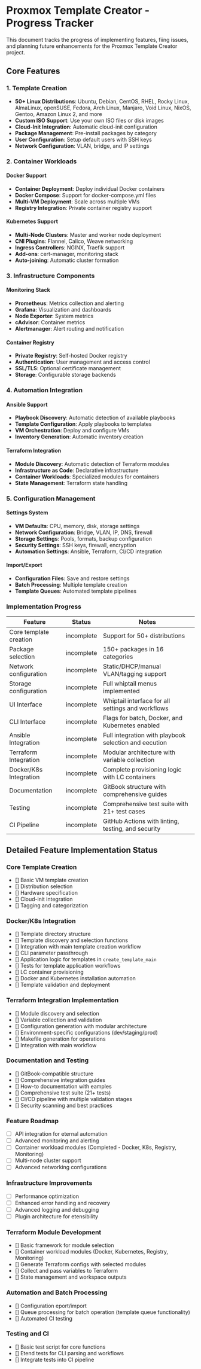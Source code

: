 # Proxmox Template Creator - Progress Tracker

This document tracks the progress of implementing features, fiing issues, and planning future enhancements for the Proxmox Template Creator project.

## Core Features

### 1. Template Creation

- **50+ Linux Distributions**: Ubuntu, Debian, CentOS, RHEL, Rocky Linux, AlmaLinux, openSUSE, Fedora, Arch Linux, Manjaro, Void Linux, NixOS, Gentoo, Amazon Linux 2, and more
- **Custom ISO Support**: Use your own ISO files or disk images
- **Cloud-Init Integration**: Automatic cloud-init configuration
- **Package Management**: Pre-install packages by category
- **User Configuration**: Setup default users with SSH keys
- **Network Configuration**: VLAN, bridge, and IP settings

### 2. Container Workloads

#### Docker Support

- **Container Deployment**: Deploy individual Docker containers
- **Docker Compose**: Support for docker-compose.yml files
- **Multi-VM Deployment**: Scale across multiple VMs
- **Registry Integration**: Private container registry support

#### Kubernetes Support

- **Multi-Node Clusters**: Master and worker node deployment
- **CNI Plugins**: Flannel, Calico, Weave networking
- **Ingress Controllers**: NGINX, Traefik support
- **Add-ons**: cert-manager, monitoring stack
- **Auto-joining**: Automatic cluster formation

### 3. Infrastructure Components

#### Monitoring Stack

- **Prometheus**: Metrics collection and alerting
- **Grafana**: Visualization and dashboards
- **Node Exporter**: System metrics
- **cAdvisor**: Container metrics
- **Alertmanager**: Alert routing and notification

#### Container Registry

- **Private Registry**: Self-hosted Docker registry
- **Authentication**: User management and access control
- **SSL/TLS**: Optional certificate management
- **Storage**: Configurable storage backends

### 4. Automation Integration

#### Ansible Support

- **Playbook Discovery**: Automatic detection of available playbooks
- **Template Configuration**: Apply playbooks to templates
- **VM Orchestration**: Deploy and configure VMs
- **Inventory Generation**: Automatic inventory creation

#### Terraform Integration

- **Module Discovery**: Automatic detection of Terraform modules
- **Infrastructure as Code**: Declarative infrastructure
- **Container Workloads**: Specialized modules for containers
- **State Management**: Terraform state handling

### 5. Configuration Management

#### Settings System

- **VM Defaults**: CPU, memory, disk, storage settings
- **Network Configuration**: Bridge, VLAN, IP, DNS, firewall
- **Storage Settings**: Pools, formats, backup configuration
- **Security Settings**: SSH keys, firewall, encryption
- **Automation Settings**: Ansible, Terraform, CI/CD integration

#### Import/Export

- **Configuration Files**: Save and restore settings
- **Batch Processing**: Multiple template creation
- **Template Queues**: Automated template pipelines

### Implementation Progress

| Feature                | Status     | Notes                                                 |
| ---------------------- | ---------- | ----------------------------------------------------- |
| Core template creation | incomplete | Support for 50+ distributions                         |
| Package selection      | incomplete | 150+ packages in 16 categories                        |
| Network configuration  | incomplete | Static/DHCP/manual VLAN/tagging support               |
| Storage configuration  | incomplete | Full whiptail menus implemented                       |
| UI Interface           | incomplete | Whiptail interface for all settings and workflows     |
| CLI Interface          | incomplete | Flags for batch, Docker, and Kubernetes enabled       |
| Ansible Integration    | incomplete | Full integration with playbook selection and eecution |
| Terraform Integration  | incomplete | Modular architecture with variable collection         |
| Docker/K8s Integration | incomplete | Complete provisioning logic with LC containers        |
| Documentation          | incomplete | GitBook structure with comprehensive guides           |
| Testing                | incomplete | Comprehensive test suite with 21+ test cases          |
| CI Pipeline            | incomplete | GitHub Actions with linting, testing, and security    |

## Detailed Feature Implementation Status

### Core Template Creation

- [] Basic VM template creation
- [] Distribution selection
- [] Hardware specification
- [] Cloud-init integration
- [] Tagging and categorization

### Docker/K8s Integration

- [] Template directory structure
- [] Template discovery and selection functions
- [] Integration with main template creation workflow
- [] CLI parameter passthrough
- [] Application logic for templates in `create_template_main`
- [] Tests for template application workflows
- [] LC container provisioning
- [] Docker and Kubernetes installation automation
- [] Template validation and deployment

### Terraform Integration Implementation

- [] Module discovery and selection
- [] Variable collection and validation
- [] Configuration generation with modular architecture
- [] Environment-specific configurations (dev/staging/prod)
- [] Makefile generation for operations
- [] Integration with main workflow

### Documentation and Testing

- [] GitBook-compatible structure
- [] Comprehensive integration guides
- [] How-to documentation with eamples
- [] Comprehensive test suite (21+ tests)
- [] CI/CD pipeline with multiple validation stages
- [] Security scanning and best practices

### Feature Roadmap

- [ ] API integration for eternal automation
- [ ] Advanced monitoring and alerting
- [ ] Container workload modules (Completed - Docker, K8s, Registry, Monitoring)
- [ ] Multi-node cluster support
- [ ] Advanced networking configurations

### Infrastructure Improvements

- [ ] Performance optimization
- [ ] Enhanced error handling and recovery
- [ ] Advanced logging and debugging
- [ ] Plugin architecture for etensibility

### Terraform Module Development

- [] Basic framework for module selection
- [] Container workload modules (Docker, Kubernetes, Registry, Monitoring)
- [] Generate Terraform configs with selected modules
- [] Collect and pass variables to Terraform
- [] State management and workspace outputs

### Automation and Batch Processing

- [] Configuration eport/import
- [] Queue processing for batch operation (template queue functionality)
- [] Automated CI testing

### Testing and CI

- [] Basic test script for core functions
- [] Etend tests for CLI parsing and workflows
- [] Integrate tests into CI pipeline
